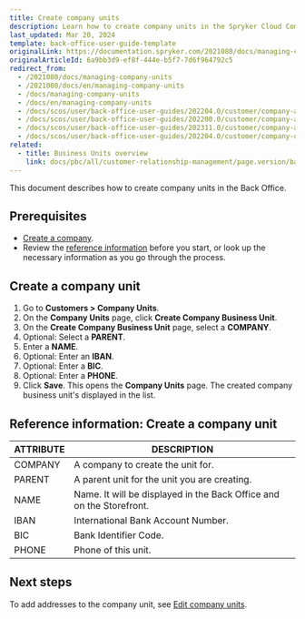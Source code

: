 ```yaml
---
title: Create company units
description: Learn how to create company units in the Spryker Cloud Commerce Back Office.
last_updated: Mar 20, 2024
template: back-office-user-guide-template
originalLink: https://documentation.spryker.com/2021080/docs/managing-company-units
originalArticleId: 6a9bb3d9-ef8f-444e-b5f7-7d6f964792c5
redirect_from:
  - /2021080/docs/managing-company-units
  - /2021080/docs/en/managing-company-units
  - /docs/managing-company-units
  - /docs/en/managing-company-units
  - /docs/scos/user/back-office-user-guides/202204.0/customer/company-account/managing-company-units.html
  - /docs/scos/user/back-office-user-guides/202200.0/customer/company-account/managing-company-units.html
  - /docs/scos/user/back-office-user-guides/202311.0/customer/company-account/managing-company-units.html
  - /docs/scos/user/back-office-user-guides/202204.0/customer/company-units/create-company-units.html
related:
  - title: Business Units overview
    link: docs/pbc/all/customer-relationship-management/page.version/base-shop/company-account-feature-overview/business-units-overview.html
---
```


This document describes how to create company units in the Back Office.

## Prerequisites

* [Create a company](/docs/pbc/all/customer-relationship-management/{{page.version}}/base-shop/manage-in-the-back-office/manage-companies.html).
* Review the [reference information](#reference-information-create-a-company-unit) before you start, or look up the necessary information as you go through the process.

## Create a company unit

1. Go to **Customers&nbsp;<span aria-label="and then">></span> Company Units**.
2. On the **Company Units** page, click **Create Company Business Unit**.
2. On the **Create Company Business Unit** page, select a **COMPANY**.
3. Optional: Select a **PARENT**.
4. Enter a **NAME**.
5. Optional: Enter an **IBAN**.
6. Optional: Enter a **BIC**.
7. Optional: Enter a **PHONE**.
8. Click **Save**.
    This opens the **Company Units** page. The created company business unit's displayed in the list.

## Reference information: Create a company unit

| ATTRIBUTE | DESCRIPTION  |
| --- | --- |
| COMPANY | A company to create the unit for.  |
| PARENT | A parent unit for the unit you are creating. |
| NAME | Name. It will be displayed in the Back Office and on the Storefront. |
| IBAN |  International Bank Account Number. |
| BIC | Bank Identifier Code. |
| PHONE | Phone of this unit. |

## Next steps

To add addresses to the company unit, see [Edit company units](/docs/pbc/all/customer-relationship-management/{{page.version}}/base-shop/manage-in-the-back-office/company-units/edit-company-units.html).
